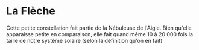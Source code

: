 # La Flèche

Cette petite constellation fait partie de la Nébuleuse de l'Aigle. Bien qu'elle
apparaisse petite en comparaison, elle fait quand même 10 à 20 000 fois la
taille de notre système solaire (selon la définition qu'on en fait)
